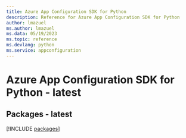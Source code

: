 ```yaml
---
title: Azure App Configuration SDK for Python
description: Reference for Azure App Configuration SDK for Python
author: lmazuel
ms.author: lmazuel
ms.data: 05/19/2023
ms.topic: reference
ms.devlang: python
ms.service: appconfiguration
---
```

# Azure App Configuration SDK for Python - latest
## Packages - latest
[!INCLUDE [packages](app-configuration-index.md)]